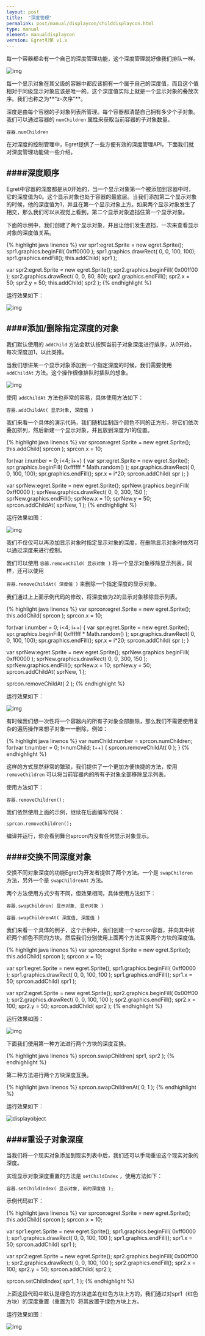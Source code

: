 ```yaml
---
layout: post
title:  "深度管理"
permalink: post/manual/displaycon/childdisplaycon.html
type: manual
element: manualdisplaycon
version: Egret引擎 v1.x
---
```


每一个容器都会有一个自己的深度管理功能，这个深度管理就好像我们排队一样。

![img]({{site.baseurl}}/assets/img/child1.png)

每一个显示对象在其父级的容器中都应该拥有一个属于自己的深度值，而且这个值相对于同级显示对象应该是唯一的。这个深度值实际上就是一个显示对象的叠放次序。我们也称之为**“z-次序”**。

深度是由每个容器的子对象列表所管理。每个容器都清楚自己拥有多少个子对象。我们可以通过容器的 `numChildren` 属性来获取当前容器的子对象数量。

`容器.numChildren`

在对深度的控制管理中，Egret提供了一些方便有效的深度管理API。下面我们就对深度管理功能做一些介绍。

####深度顺序
---

Egret中容器的深度都是从0开始的，当一个显示对象第一个被添加到容器中时，它的深度值为0。这个显示对象也处于容器的最底层。当我们添加第二个显示对象的时候，他的深度值为1，并且在第一个显示对象上方。如果两个显示对象发生了相交，那么我们可以从视觉上看到，第二个显示对象遮挡住第一个显示对象。

下面的示例中，我们创建了两个显示对象，并且让他们发生遮挡，一次来查看显示对象的深度值关系。

{% highlight java linenos %}
var spr1:egret.Sprite = new egret.Sprite();
spr1.graphics.beginFill( 0xff0000 );
spr1.graphics.drawRect( 0, 0, 100, 100);
spr1.graphics.endFill();
this.addChild( spr1 );

var spr2:egret.Sprite = new egret.Sprite();
spr2.graphics.beginFill( 0x00ff00 );
spr2.graphics.drawRect( 0, 0, 80, 80);
spr2.graphics.endFill();
spr2.x  = 50;
spr2.y = 50;
this.addChild( spr2 );
{% endhighlight %}

运行效果如下：

![img]({{site.baseurl}}/assets/img/child2.png)

####添加/删除指定深度的对象
---

我们默认使用的 `addChild` 方法会默认按照当前子对象深度进行排序，从0开始，每次深度加1，以此类推。

当我们想讲某一个显示对象添加到一个指定深度的时候，我们需要使用 `addChildAt` 方法。这个操作很像排队时插队的想象。

![img]({{site.baseurl}}/assets/img/child3.png)

使用 `addChildAt` 方法也非常的容易，具体使用方法如下：

`容器.addChildAt( 显示对象, 深度值 )`

我们来看一个具体的演示代码，我们随机绘制四个颜色不同的正方形，将它们依次叠加排列，然后新建一个显示对象，并且放到深度为1的位置。

{% highlight java linenos %}
var sprcon:egret.Sprite = new egret.Sprite();
this.addChild( sprcon );
sprcon.x = 10;

for(var i:number = 0; i<4; i++)
{
    var spr:egret.Sprite = new egret.Sprite();
    spr.graphics.beginFill( 0xffffff * Math.random() );
    spr.graphics.drawRect( 0, 0, 100, 100);
    spr.graphics.endFill();
    spr.x = i*20;
    sprcon.addChild( spr );
}

var sprNew:egret.Sprite = new egret.Sprite();
sprNew.graphics.beginFill( 0xff0000 );
sprNew.graphics.drawRect( 0, 0, 300, 150 );
sprNew.graphics.endFill();
sprNew.x = 10;
sprNew.y = 50;
sprcon.addChildAt( sprNew, 1 );
{% endhighlight %}

运行效果如图：

![img]({{site.baseurl}}/assets/img/child4.png)

我们不仅仅可以再添加显示对象时指定显示对象的深度，在删除显示对象时依然可以通过深度来进行控制。

我们可以使用 `容器.removeChild( 显示对象 )` 将一个显示对象移除显示列表，同样，还可以使用

`容器.removeChildAt( 深度值 )` 来删除一个指定深度的显示对象。

我们通过上上面示例代码的修改，将深度值为2的显示对象移除显示列表。

{% highlight java linenos %}
var sprcon:egret.Sprite = new egret.Sprite();
this.addChild( sprcon );
sprcon.x = 10;

for(var i:number = 0; i<4; i++)
{
    var spr:egret.Sprite = new egret.Sprite();
    spr.graphics.beginFill( 0xffffff * Math.random() );
    spr.graphics.drawRect( 0, 0, 100, 100);
    spr.graphics.endFill();
    spr.x = i*20;
    sprcon.addChild( spr );
}

var sprNew:egret.Sprite = new egret.Sprite();
sprNew.graphics.beginFill( 0xff0000 );
sprNew.graphics.drawRect( 0, 0, 300, 150 );
sprNew.graphics.endFill();
sprNew.x = 10;
sprNew.y = 50;
sprcon.addChildAt( sprNew, 1 );

sprcon.removeChildAt( 2 );
{% endhighlight %}

运行效果如下：

![img]({{site.baseurl}}/assets/img/child5.png)

有时候我们想一次性将一个容器内的所有子对象全部删除，那么我们不需要使用复杂的遍历操作来想子对象一一删除，例如：

{% highlight java linenos %}
var numChild:number = sprcon.numChildren;
for(var t:number = 0; t<numChild; t++)
{
    sprcon.removeChildAt( 0 );
}
{% endhighlight %}

这样的方式显然非常的繁琐，我们提供了一个更加方便快捷的方法，使用 `removeChildren` 可以将当前容器内的所有子对象全部移除显示列表。

使用方法如下：

`容器.removeChildren();`

我们依然使用上面的示例，继续在后面编写代码：

`sprcon.removeChildren();`

编译并运行，你会看到舞台sprcon内没有任何显示对象显示。

####交换不同深度对象
---

交换不同对象深度的功能Egret为开发者提供了两个方法。一个是 `swapChildren` 方法，另外一个是 `swapChildrenAt` 方法。

两个方法使用方式少有不同，但效果相同，具体使用方法如下：

`容器.swapChildren( 显示对象, 显示对象 )`

`容器.swapChildrenAt( 深度值, 深度值 )`

我们来看一个具体的例子，这个示例中，我们创建一个sprcon容器，并向其中纺织两个颜色不同的方块。然后我们分别使用上面两个方法互换两个方块的深度值。


{% highlight java linenos %}
var sprcon:egret.Sprite = new egret.Sprite();
this.addChild( sprcon );
sprcon.x = 10;

var spr1:egret.Sprite = new egret.Sprite();
spr1.graphics.beginFill( 0xff0000 );
spr1.graphics.drawRect( 0, 0, 100, 100 );
spr1.graphics.endFill();
spr1.x = 50;
sprcon.addChild( spr1 );

var spr2:egret.Sprite = new egret.Sprite();
spr2.graphics.beginFill( 0x00ff00 );
spr2.graphics.drawRect( 0, 0, 100, 100 );
spr2.graphics.endFill();
spr2.x = 100;
spr2.y = 50;
sprcon.addChild( spr2 );
{% endhighlight %}

运行效果如图：

![img]({{site.baseurl}}/assets/img/child6.png)

下面我们使用第一种方法进行两个方块的深度互换。

{% highlight java linenos %}
sprcon.swapChildren( spr1, spr2 );
{% endhighlight %}

第二种方法进行两个方块深度互换。

{% highlight java linenos %}
sprcon.swapChildrenAt( 0, 1 );
{% endhighlight %}

运行效果如下：

![displayobject]()

####重设子对象深度
---

当我们将一个现实对象添加到现实列表中后，我们还可以手动重设这个现实对象的深度。

实现显示对象深度重置的方法是 `setChildIndex` ，使用方法如下：

`容器.setChildIndex( 显示对象, 新的深度值 );`

示例代码如下：

{% highlight java linenos %}
var sprcon:egret.Sprite = new egret.Sprite();
this.addChild( sprcon );
sprcon.x = 10;

var spr1:egret.Sprite = new egret.Sprite();
spr1.graphics.beginFill( 0xff0000 );
spr1.graphics.drawRect( 0, 0, 100, 100 );
spr1.graphics.endFill();
spr1.x = 50;
sprcon.addChild( spr1 );

var spr2:egret.Sprite = new egret.Sprite();
spr2.graphics.beginFill( 0x00ff00 );
spr2.graphics.drawRect( 0, 0, 100, 100 );
spr2.graphics.endFill();
spr2.x = 100;
spr2.y = 50;
sprcon.addChild( spr2 );

sprcon.setChildIndex( spr1, 1 );
{% endhighlight %}

上面这段代码中默认是绿色的方块遮盖在红色方块上方的，我们通过对spr1（红色方块）的深度重置（重置为1）将其放置于绿色方块上方。

运行效果如图：

![img]({{site.baseurl}}/assets/img/child7.png)